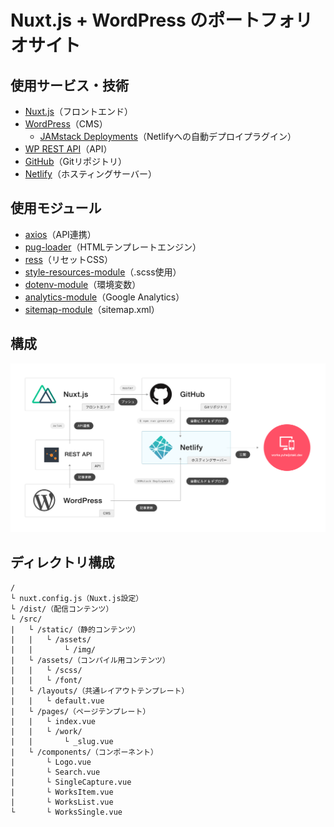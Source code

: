 # Nuxt.js + WordPress のポートフォリオサイト



## 使用サービス・技術

- [Nuxt.js](https://ja.nuxtjs.org/)（フロントエンド）
- [WordPress](https://ja.wordpress.org/)（CMS）
  - [JAMstack Deployments](https://ja.wordpress.org/plugins/wp-jamstack-deployments/)（Netlifyへの自動デプロイプラグイン）
- [WP REST API](https://ja.wp-api.org/)（API）
- [GitHub](https://github.com/yuheijotaki/works-nuxt)（Gitリポジトリ）
- [Netlify](https://www.netlify.com/)（ホスティングサーバー）



## 使用モジュール

- [axios](https://github.com/axios/axios)（API連携）
- [pug-loader](https://github.com/pugjs/pug-loader)（HTMLテンプレートエンジン）
- [ress](https://github.com/filipelinhares/ress)（リセットCSS）
- [style-resources-module](https://github.com/nuxt-community/style-resources-module)（.scss使用）
- [dotenv-module](https://github.com/nuxt-community/dotenv-module)（環境変数）
- [analytics-module](https://github.com/nuxt-community/analytics-module)（Google Analytics）
- [sitemap-module](https://github.com/nuxt-community/sitemap-module)（sitemap.xml）



## 構成

![構成](https://raw.githubusercontent.com/yuheijotaki/works-nuxt/master/docs/img/service.png)



## ディレクトリ構成

```
/
└ nuxt.config.js（Nuxt.js設定）
└ /dist/（配信コンテンツ）
└ /src/
|   └ /static/（静的コンテンツ）
|   |   └ /assets/
|   |       └ /img/
|   └ /assets/（コンパイル用コンテンツ）
|   |   └ /scss/
|   |   └ /font/
|   └ /layouts/（共通レイアウトテンプレート）
|   |   └ default.vue
|   └ /pages/（ページテンプレート）
|   |   └ index.vue
|   |   └ /work/
|   |       └ _slug.vue
|   └ /components/（コンポーネント）
|       └ Logo.vue
|       └ Search.vue
|       └ SingleCapture.vue
|       └ WorksItem.vue
|       └ WorksList.vue
└       └ WorksSingle.vue
```
